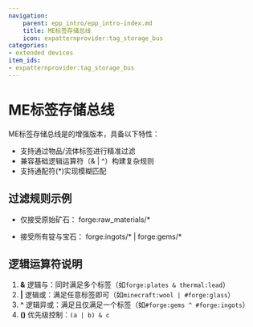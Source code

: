```yaml
---
navigation:
    parent: epp_intro/epp_intro-index.md
    title: ME标签存储总线
    icon: expatternprovider:tag_storage_bus
categories:
- extended devices
item_ids:
- expatternprovider:tag_storage_bus
---
```


# ME标签存储总线

<GameScene zoom="8" background="transparent">
  <ImportStructure src="../structure/cable_tag_storage_bus.snbt"></ImportStructure>
</GameScene>

ME标签存储总线是<ItemLink id="ae2:storage_bus" />的增强版本，具备以下特性：
- 支持通过物品/流体标签进行精准过滤
- 兼容基础逻辑运算符（& | ^）构建复杂规则
- 支持通配符(*)实现模糊匹配

## 过滤规则示例

- 仅接受原始矿石：
forge:raw_materials/*


- 接受所有锭与宝石：
forge:ingots/* | forge:gems/*


## 逻辑运算符说明
1. **&** 逻辑与：同时满足多个标签（如`forge:plates & thermal:lead`）
2. **|** 逻辑或：满足任意标签即可（如`minecraft:wool | #forge:glass`）
3. **^** 逻辑异或：满足且仅满足一个标签（如`#forge:gems ^ #forge:ingots`）
4. **()** 优先级控制：`(a | b) & c`